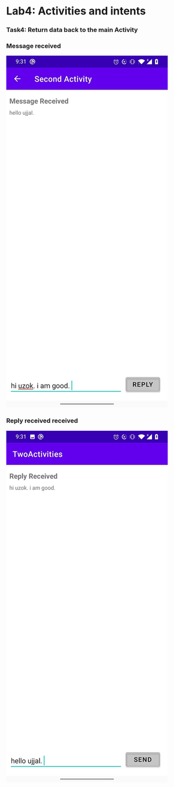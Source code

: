 # Lab4: Activities and intents
### Task4: Return data back to the main Activity
### Message received
![](./task4a.jpg)
### Reply received received
![](./task4b.jpg)

